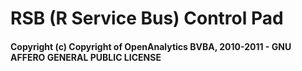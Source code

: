 # RSB (R Service Bus) Control Pad


#### Copyright (c) Copyright of OpenAnalytics BVBA, 2010-2011 - GNU AFFERO GENERAL PUBLIC LICENSE
